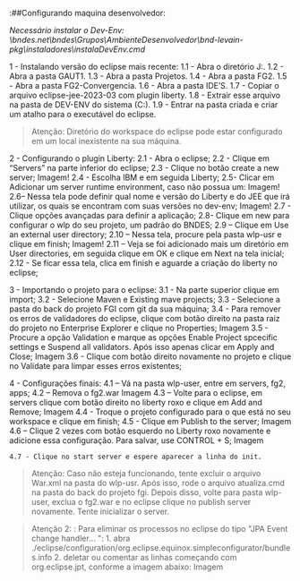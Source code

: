 
:##Configurando maquina desenvolvedor:

*Necessário instalar o Dev-Env: 
\\bndes.net\bndes\Grupos\AmbienteDesenvolvedor\bnd-levain-pkg\instaladores\instalaDevEnv.cmd*

1 - Instalando versão do eclipse mais recente:
    1.1	- Abra o diretório J:\.
    1.2	- Abra a pasta GAUT1.
    1.3	- Abra a pasta Projetos.
    1.4	- Abra a pasta FG2.
    1.5	- Abra a pasta FG2-Convergencia.
    1.6	- Abra a pasta IDE’S.
    1.7	- Copiar o arquivo eclipse-jee-2023-03 com plugin liberty.
    1.8	- Extrair esse arquivo na pasta de DEV-ENV do sistema (C:\).
    1.9	- Entrar na pasta criada e criar um atalho para o executável do eclipse.

>Atenção: Diretório do workspace do eclipse pode estar configurado em um local inexistente na sua máquina.

2 - Configurando o plugin Liberty:
    2.1 - Abra o eclipse;
    2.2 - Clique em “Servers” na parte inferior do eclipse;
    2.3 - Clique no botão  create a new server;
    Imagem!
    2.4 - Escolha IBM e em seguida Liberty;
    2.5- Clicar em Adicionar um server runtime environment, caso não possua um:
    Imagem!
    2.6– Nessa tela pode definir qual nome e versão do Liberty e  do JEE  que irá utilizar, os quais se encontram com suas versões no dev-env;
    Imagem!
    2.7 - Clique opções avançadas para definir a aplicação;
    2.8- Clique em new para configurar o wlp do seu projeto, um padrão do BNDES; 
    2.9 – Clique em Use an external user directory;
    2.10 – Nessa tela, procure pela pasta wlp-usr e clique em finish;
    Imagem!
    2.11 – Veja se foi adicionado mais um diretório em  User directories, em seguida clique em OK e clique em Next na tela inicial;
    2.12 - Se ficar essa tela, clica em finish e aguarde a criação do liberty no eclipse;

3 - Importando o projeto para o eclipse:
	3.1 - Na parte superior clique em import;
	3.2 - Selecione Maven e Existing mave projects;
	3.3 - Selecione a pasta do back do projeto FGI com git da sua máquina;
	3.4 - Para remover os erros de validadores do eclipse, clique com botão direito na pasta raiz do projeto no Enterprise Explorer e clique no Properties;
	 Imagem
    3.5 - Procure a opção Validation e marque as opções Enable Project spcecific settings e Suspend all validators. Após isso apenas clicar em Apply and Close; 
    Imagem
    3.6 - Clique com botão direito novamente no projeto e clique no Validate para limpar esses erros existentes;

4 - Configurações finais:
	4.1 – Vá na pasta wlp-user, entre em servers, fg2, apps;
	4.2 – Remova o fg2.war
    Imagem
	4.3 – Volte para o eclipse, em servers clique com botão direito no liberty roxo e clique em Add and Remove;
    Imagem
	4.4 - Troque o projeto configurado para o que está no seu workspace e clique em finish;
	4.5 -  Clique em Publish to the server;
    Imagem
	4.6 – Clique 2 vezes com botão esquerdo no Liberty roxo novamente e adicione essa configuração. Para salvar, use CONTROL + S;
    Imagem

	4.7 - Clique no start server e espere aparecer a linha do init.

>Atenção: Caso não esteja funcionando, tente excluir o arquivo War.xml na pasta do wlp-usr. Após isso, rode o arquivo atualiza.cmd na pasta do back do projeto fgi. Depois disso, volte para pasta wlp-user, exclua o fg2.war e no eclipse clique no publish server novamente. Tente inicializar o server.

>Atenção 2: : Para eliminar os processos no eclipse do tipo "JPA Event change handler... ": 
    1.	abra ./eclipse/configuration/org.eclipse.equinox.simpleconfigurator/bundles.info
    2.	deletar ou comentar as linhas começando com org.eclipse.jpt, conforme a imagem abaixo:
    Imagem
 


